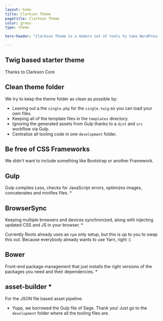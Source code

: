 ```yaml
---
layout: home
title: Clarkson Theme
pagetitle: Clarkson Theme
color: green
type: theme

hero-header: "Clarkson Theme is a modern set of tools to take WordPress theme development back to 21st century without losing touch with WordPress." 

---
```


## Twig based starter theme
Thanks to Clarkson Core

## Clean theme folder
We try to keep the theme folder as clean as possible by:  

- Leaving out a the `single.php` for the `single.twig` so you can load your own files.  
- Keeping all of the template files in the `templates` directory.  
- Ignoring the generated assets from Gulp thanks to a `dist` and `src` workflow via Gulp.  
- Centralize all tooling code in one `development` folder.

## Be free of CSS Frameworks
We didn't want to include something like Bootstrap or another Framework.
 
## Gulp
Gulp compiles Less, checks for JavaScript errors, optimizes images, concatenates and minifies files. *


## BrowserSync
Keeping multiple browsers and devices synchronized, along with injecting updated CSS and JS in your browser. *
      
Currently Roots already uses an `npm` only setup, but this is  up to you to swap this out. Because everybody already wants to use Yarn, right :)

## Bower
Front-end package management that just installs the right versions of the packages you need and their dependencies. *

## asset-builder *
For the JSON file based asset pipeline.

* Yupp, we borrowed the Gulp file of Sage. Thank you! Just go to the `development` folder where all the tooling files are.